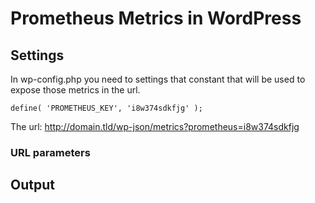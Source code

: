 # Prometheus Metrics in WordPress

## Settings  

In wp-config.php you need to settings that constant that will be used to expose those metrics in the url.

`define( 'PROMETHEUS_KEY', 'i8w374sdkfjg' );`

The url: http://domain.tld/wp-json/metrics?prometheus=i8w374sdkfjg

### URL parameters


## Output

